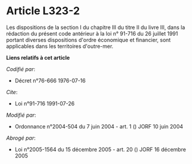 # Article L323-2

Les dispositions de la section I du chapitre III du titre II du livre III, dans la rédaction du présent code antérieur à la
loi n° 91-716 du 26 juillet 1991 portant diverses dispositions d'ordre économique et financier, sont applicables dans les
territoires d'outre-mer.

**Liens relatifs à cet article**

_Codifié par_:

  - Décret n°76-666 1976-07-16

_Cite_:

  - Loi n°91-716 1991-07-26

_Modifié par_:

  - Ordonnance n°2004-504 du 7 juin 2004 - art. 1 () JORF 10 juin 2004

_Abrogé par_:

  - Loi n°2005-1564 du 15 décembre 2005 - art. 20 () JORF 16 décembre 2005
